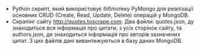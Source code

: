 - Python скрипт, який використовує бібліотеку PyMongo для реалізації основних CRUD (Create, Read, Update, Delete) операцій у MongoDB.
- Cкрапінг сайту http://quotes.toscrape.com. Два файли: quotes.json, ду знаходиться вся інформація про цитати, з усіх сторінок сайту, та authors.json, де знаходиться інформація про авторів зазначених цитат. З цих файлів дані вивантижуються в базу даних MongoDB.